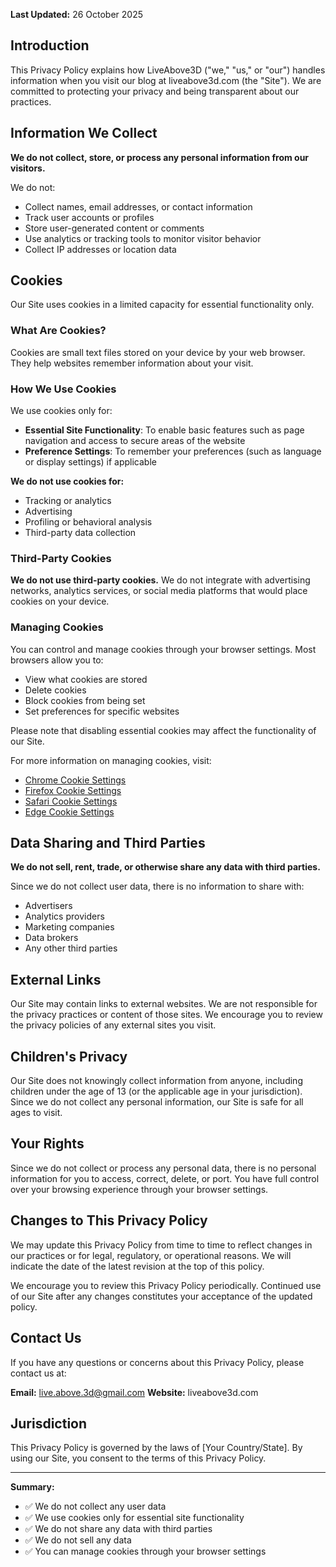 **Last Updated:** 26 October 2025

## Introduction

This Privacy Policy explains how LiveAbove3D ("we," "us," or "our") handles information when you visit our blog at liveabove3d.com (the "Site"). We are committed to protecting your privacy and being transparent about our practices.

## Information We Collect

**We do not collect, store, or process any personal information from our visitors.**

We do not:
- Collect names, email addresses, or contact information
- Track user accounts or profiles
- Store user-generated content or comments
- Use analytics or tracking tools to monitor visitor behavior
- Collect IP addresses or location data

## Cookies

Our Site uses cookies in a limited capacity for essential functionality only.

### What Are Cookies?

Cookies are small text files stored on your device by your web browser. They help websites remember information about your visit.

### How We Use Cookies

We use cookies only for:
- **Essential Site Functionality**: To enable basic features such as page navigation and access to secure areas of the website
- **Preference Settings**: To remember your preferences (such as language or display settings) if applicable

**We do not use cookies for:**
- Tracking or analytics
- Advertising
- Profiling or behavioral analysis
- Third-party data collection

### Third-Party Cookies

**We do not use third-party cookies.** We do not integrate with advertising networks, analytics services, or social media platforms that would place cookies on your device.

### Managing Cookies

You can control and manage cookies through your browser settings. Most browsers allow you to:
- View what cookies are stored
- Delete cookies
- Block cookies from being set
- Set preferences for specific websites

Please note that disabling essential cookies may affect the functionality of our Site.

For more information on managing cookies, visit:
- [Chrome Cookie Settings](https://support.google.com/chrome/answer/95647)
- [Firefox Cookie Settings](https://support.mozilla.org/en-US/kb/cookies-information-websites-store-on-your-computer)
- [Safari Cookie Settings](https://support.apple.com/guide/safari/manage-cookies-sfri11471/mac)
- [Edge Cookie Settings](https://support.microsoft.com/en-us/microsoft-edge/delete-cookies-in-microsoft-edge-63947406-40ac-c3b8-57b9-2a946a29ae09)

## Data Sharing and Third Parties

**We do not sell, rent, trade, or otherwise share any data with third parties.**

Since we do not collect user data, there is no information to share with:
- Advertisers
- Analytics providers
- Marketing companies
- Data brokers
- Any other third parties

## External Links

Our Site may contain links to external websites. We are not responsible for the privacy practices or content of those sites. We encourage you to review the privacy policies of any external sites you visit.

## Children's Privacy

Our Site does not knowingly collect information from anyone, including children under the age of 13 (or the applicable age in your jurisdiction). Since we do not collect any personal information, our Site is safe for all ages to visit.

## Your Rights

Since we do not collect or process any personal data, there is no personal information for you to access, correct, delete, or port. You have full control over your browsing experience through your browser settings.

## Changes to This Privacy Policy

We may update this Privacy Policy from time to time to reflect changes in our practices or for legal, regulatory, or operational reasons. We will indicate the date of the latest revision at the top of this policy.

We encourage you to review this Privacy Policy periodically. Continued use of our Site after any changes constitutes your acceptance of the updated policy.

## Contact Us

If you have any questions or concerns about this Privacy Policy, please contact us at:

**Email:** live.above.3d@gmail.com
**Website:** liveabove3d.com

## Jurisdiction

This Privacy Policy is governed by the laws of [Your Country/State]. By using our Site, you consent to the terms of this Privacy Policy.

---

**Summary:**
- ✅ We do not collect any user data
- ✅ We use cookies only for essential site functionality
- ✅ We do not share any data with third parties
- ✅ We do not sell any data
- ✅ You can manage cookies through your browser settings